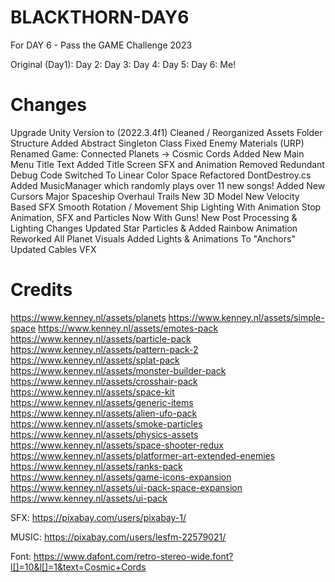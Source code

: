 # BLACKTHORN-DAY6
 For DAY 6 - Pass the GAME Challenge 2023

 Original (Day1): 
 Day 2: 
 Day 3: 
 Day 4:
 Day 5:
 Day 6: Me!

# Changes
Upgrade Unity Version to (2022.3.4f1)
Cleaned / Reorganized Assets Folder Structure
Added Abstract Singleton Class
Fixed Enemy Materials (URP)
Renamed Game: Connected Planets -> Cosmic Cords
Added New Main Menu Title Text
Added Title Screen SFX and Animation
Removed Redundant Debug Code
Switched To Linear Color Space
Refactored DontDestroy.cs
Added MusicManager which randomly plays over 11 new songs!
Added New Cursors
Major Spaceship Overhaul
    Trails
    New 3D Model
    New Velocity Based SFX
    Smooth Rotation / Movement
    Ship Lighting With Animation
    Stop Animation, SFX and Particles
    Now With Guns!
New Post Processing & Lighting Changes
Updated Star Particles & Added Rainbow Animation
Reworked All Planet Visuals
Added Lights & Animations To "Anchors"
Updated Cables VFX



# Credits
https://www.kenney.nl/assets/planets
https://www.kenney.nl/assets/simple-space
https://www.kenney.nl/assets/emotes-pack
https://www.kenney.nl/assets/particle-pack
https://www.kenney.nl/assets/pattern-pack-2
https://www.kenney.nl/assets/splat-pack
https://www.kenney.nl/assets/monster-builder-pack
https://www.kenney.nl/assets/crosshair-pack
https://www.kenney.nl/assets/space-kit
https://www.kenney.nl/assets/generic-items
https://www.kenney.nl/assets/alien-ufo-pack
https://www.kenney.nl/assets/smoke-particles
https://www.kenney.nl/assets/physics-assets
https://www.kenney.nl/assets/space-shooter-redux
https://www.kenney.nl/assets/platformer-art-extended-enemies
https://www.kenney.nl/assets/ranks-pack
https://www.kenney.nl/assets/game-icons-expansion
https://www.kenney.nl/assets/ui-pack-space-expansion
https://www.kenney.nl/assets/ui-pack

SFX:
https://pixabay.com/users/pixabay-1/

MUSIC:
https://pixabay.com/users/lesfm-22579021/

Font:
https://www.dafont.com/retro-stereo-wide.font?l[]=10&l[]=1&text=Cosmic+Cords